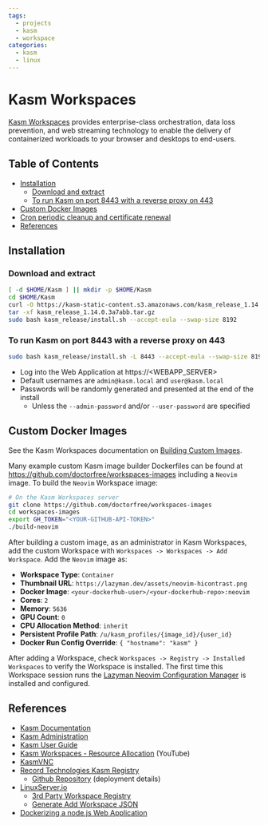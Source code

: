 ```yaml
---
tags:
  - projects
  - kasm
  - workspace
categories:
  - kasm
  - linux
---
```


# Kasm Workspaces

[Kasm Workspaces](https://kasmweb.com) provides enterprise-class orchestration,
data loss prevention, and web streaming technology to enable the delivery of
containerized workloads to your browser and desktops to end-users.

## Table of Contents

- [Installation](#installation)
  - [Download and extract](#download-and-extract)
  - [To run Kasm on port 8443 with a reverse proxy on 443](#to-run-kasm-on-port-8443-with-a-reverse-proxy-on-443)
- [Custom Docker Images](#custom-docker-images)
- [Cron periodic cleanup and certificate renewal](cron/README.md)
- [References](#references)

## Installation

### Download and extract

```bash
[ -d $HOME/Kasm ] || mkdir -p $HOME/Kasm
cd $HOME/Kasm
curl -O https://kasm-static-content.s3.amazonaws.com/kasm_release_1.14.0.3a7abb.tar.gz
tar -xf kasm_release_1.14.0.3a7abb.tar.gz
sudo bash kasm_release/install.sh --accept-eula --swap-size 8192
```

### To run Kasm on port 8443 with a reverse proxy on 443

```bash
sudo bash kasm_release/install.sh -L 8443 --accept-eula --swap-size 8192
```

- Log into the Web Application at https://<WEBAPP_SERVER>
- Default usernames are `admin@kasm.local` and `user@kasm.local`
- Passwords will be randomly generated and presented at the end of the install
  - Unless the `--admin-password` and/or `--user-password` are specified

## Custom Docker Images

See the Kasm Workspaces documentation on
[Building Custom Images](https://kasmweb.com/docs/latest/how_to/building_images.html#).

Many example custom Kasm image builder Dockerfiles can be found at
https://github.com/doctorfree/workspaces-images including a `Neovim` image.
To build the `Neovim` Workspace image:

```bash
# On the Kasm Workspaces server
git clone https://github.com/doctorfree/workspaces-images
cd workspaces-images
export GH_TOKEN="<YOUR-GITHUB-API-TOKEN>"
./build-neovim
```

After building a custom image, as an administrator in Kasm Workspaces,
add the custom Workspace with `Workspaces -> Workspaces -> Add Workspace`.
Add the `Neovim` image as:

- **Workspace Type**: `Container`
- **Thumbnail URL**: `https://lazyman.dev/assets/neovim-hicontrast.png`
- **Docker Image**: `<your-dockerhub-user>/<your-dockerhub-repo>:neovim`
- **Cores**: `2`
- **Memory**: `5636`
- **GPU Count**: `0`
- **CPU Allocation Method**: `inherit`
- **Persistent Profile Path**: `/u/kasm_profiles/{image_id}/{user_id}`
- **Docker Run Config Override**: `{ "hostname": "kasm" }`

After adding a Workspace, check `Workspaces -> Registry -> Installed Workspaces`
to verify the Workspace is installed. The first time this Workspace session runs
the [Lazyman Neovim Configuration Manager](https://github.com/doctorfree/nvim-lazyman)
is installed and configured.

## References

- [Kasm Documentation](https://www.kasmweb.com/docs/latest/index.html)
- [Kasm Administration](https://www.kasmweb.com/docs/latest/admin_guide.html)
- [Kasm User Guide](https://www.kasmweb.com/docs/latest/user_guide.html)
- [Kasm Workspaces - Resource Allocation](https://youtu.be/lv85XZ8EdjY?si=xcSfB-EWtu-2tIHQ) (YouTube)
- [KasmVNC](https://www.kasmweb.com/kasmvnc)
- [Record Technologies Kasm Registry](https://doctorfree.github.io/kasm-registry/)
  - [Github Repository](https://github.com/doctorfree/kasm-registry) (deployment details)
- [LinuxServer.io](https://www.linuxserver.io)
  - [3rd Party Workspace Registry](https://kasmregistry.linuxserver.io)
  - [Generate Add Workspace JSON](https://kasmregistry.linuxserver.io/1.0/new)
- [Dockerizing a node.js Web Application](https://semaphoreci.com/community/tutorials/dockerizing-a-node-js-web-application)

